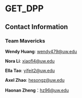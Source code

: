 # GET_DPP

## Contact Information

### Team Mavericks
**Wendy Huang**: wendy479@uw.edu

**Nora Li**: xiaofl4@uw.edu

**Ella Tao**: yifeit2@uw.edu

**Axel Zhao**: hesongz@uw.edu

**Haonan Zheng**：hz96@uw.edu

